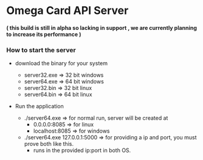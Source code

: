 # Omega Card API Server

#### ( this build is still in alpha so lacking in support , we are currently planning to increase its performance )


### How to start the server

- download the binary for your system
   - server32.exe => 32 bit windows
   - server64.exe => 64 bit windows
   - server32.bin => 32 bit linux 
   - server64.bin => 64 bit linux

- Run the application
    - ./server64.exe     => for normal run, server will be created at 
        - 0.0.0.0:8085 => for linux
        - localhost:8085 => for windows
    - ./server64.exe 127.0.0.1:5000   => for providing a ip and port, you must prove both like this.
        - runs in the provided ip:port in both OS. 